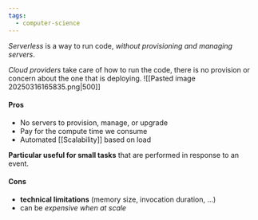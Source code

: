 ```yaml
---
tags:
  - computer-science
---
```

*Serverless* is a way to run code, *without provisioning and managing servers*.

*Cloud providers* take care of how to run the code, there is no provision or concern about the one that is deploying.
![[Pasted image 20250316165835.png|500]]

#### Pros
- No servers to provision, manage, or upgrade
- Pay for the compute time we consume
- Automated [[Scalability]] based on load

**Particular useful for small tasks** that are performed in response to an event.

#### Cons
- **technical limitations** (memory size, invocation duration, ...)
- can be *expensive when at scale*

